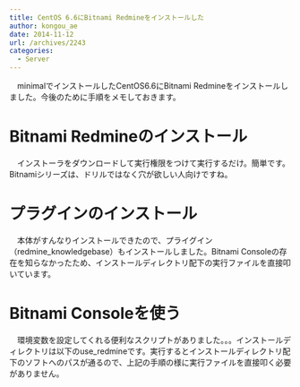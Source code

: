 ```yaml
---
title: CentOS 6.6にBitnami Redmineをインストールした
author: kongou_ae
date: 2014-11-12
url: /archives/2243
categories:
  - Server
---
```

　minimalでインストールしたCentOS6.6にBitnami Redmineをインストールしました。今後のために手順をメモしておきます。

# Bitnami Redmineのインストール

　インストーラをダウンロードして実行権限をつけて実行するだけ。簡単です。Bitnamiシリーズは、ドリルではなく穴が欲しい人向けですね。

<script src="https://gist.github.com/kongou-ae/fa6314e763f9e0d7e4ff.js"></script>

# プラグインのインストール

　本体がすんなりインストールできたので、プライグイン（redmine_knowledgebase）もインストールしました。Bitnami Consoleの存在を知らなかったため、インストールディレクトリ配下の実行ファイルを直接叩いています。

<script src="https://gist.github.com/kongou-ae/66e71e5545649dfd2dee.js"></script>

# Bitnami Consoleを使う

　環境変数を設定してくれる便利なスクリプトがありました。。。インストールディレクトリは以下のuse_redmineです。実行するとインストールディレクトリ配下のソフトへのパスが通るので、上記の手順の様に実行ファイルを直接叩く必要がありません。

<script src="https://gist.github.com/kongou-ae/3034b4d57a7b6fd2d496.js"></script>
